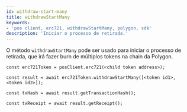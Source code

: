 ```yaml
---
id: withdraw-start-many
title: withdrawStartMany
keywords:
- 'pos client, erc721, withdrawStartMany, polygon, sdk'
description: 'Iniciar o processo de retirada.'
---
```


O método `withdrawStartMany` pode ser usado para iniciar o processo de retirada, que irá fazer burn de múltiplos tokens na chain da Polygon.

```
const erc721Token = posClient.erc721(<child token address>);

const result = await erc721Token.withdrawStartMany([<token id1>, <token id2>]);

const txHash = await result.getTransactionHash();

const txReceipt = await result.getReceipt();

```
